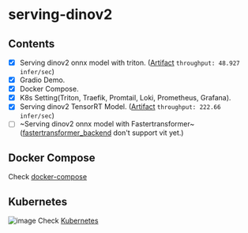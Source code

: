 # serving-dinov2

## Contents

- [x] Serving dinov2 onnx model with triton. ([Artifact](https://huggingface.co/RoundtTble/dinov2_onnx) `throughput: 48.927 infer/sec`)
- [x] Gradio Demo.
- [x] Docker Compose.
- [x] K8s Setting(Triton, Traefik, Promtail, Loki, Prometheus, Grafana).
- [x] Serving dinov2 TensorRT Model. ([Artifact](https://huggingface.co/RoundtTble/dinov2_trt_a4000) `throughput: 222.66 infer/sec`)
- [ ] ~Serving dinov2 onnx model with Fastertransformer~([fastertransformer_backend](https://github.com/triton-inference-server/fastertransformer_backend) don't support vit yet.)

## Docker Compose

Check [docker-compose](docs/docker-compose.md)

## Kubernetes

![image](https://github.com/RRoundTable/serving-dinov2/assets/27891090/02d1e30b-b169-4d2e-bba0-8c9481397007)
Check [Kubernetes](docs/k8s.md)